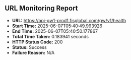 ## URL Monitoring Report

- **URL:** https://api-gw1-prod1.fisglobal.com/gw/v1/health
- **Start Time:** 2025-06-07T05:40:49.993926
- **End Time:** 2025-06-07T05:40:50.177867
- **Total Time Taken:** 0.183941 seconds
- **HTTP Status Code:** 200
- **Status:** Success
- **Failure Reason:** N/A
